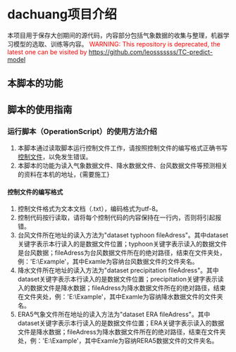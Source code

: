 # dachuang项目介绍
本项目用于保存大创期间的源代码，内容部分包括气象数据的收集与整理，机器学习模型的选取、训练等内容。
<span style="color:red">WARNING: This repository is deprecated, the latest one can be visited by https://github.com/leosssssss/TC-predict-model</span>
## 本脚本的功能
## 脚本的使用指南
### 运行脚本（OperationScript）的使用方法介绍
1. 本脚本通过读取脚本运行控制文件工作，请按照控制文件的编写格式正确书写[控制文件](#ctrfile)，以免发生错误。
2. 本脚本的功能为读入气象数据文件、降水数据文件、台风数据文件等预测相关的资料在本机的地址，{需要施工}
#### <a id="ctrfile"></a>控制文件的编写格式
 1. 控制文件格式为文本文档（.txt），编码格式为utf-8。
 2. 控制代码按行读取，请将每个控制代码的内容保持在一行内，否则将引起报错。
 3. 台风文件所在地址的读入方法为"dataset typhoon fileAdress"。其中dataset关键字表示本行读入的是数据文件位置；typhoon关键字表示读入的数据文件是台风数据；fileAdress为台风数据文件所在的绝对路径，结束在文件夹处，例：'E:\Example'，其中Examle为容纳台风数据文件的文件夹名。
 4. 降水文件所在地址的读入方法为"dataset precipitation fileAdress"。其中dataset关键字表示本行读入的是数据文件位置；precipitation关键字表示读入的数据文件是降水数据；fileAdress为降水数据文件所在的绝对路径，结束在文件夹处，例：'E:\Example'，其中Examle为容纳降水数据文件的文件夹名。
 5. ERA5气象文件所在地址的读入方法为"dataset ERA fileAdress"。其中dataset关键字表示本行读入的是数据文件位置；ERA关键字表示读入的数据文件是降水数据；fileAdress为降水数据文件所在的绝对路径，结束在文件夹处，例：'E:\Example'，其中Examle为容纳RERA5数据文件的文件夹名。
